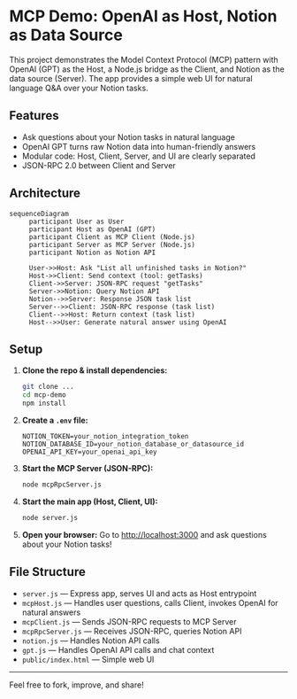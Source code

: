 
# MCP Demo: OpenAI as Host, Notion as Data Source

This project demonstrates the Model Context Protocol (MCP) pattern with OpenAI (GPT) as the Host, a Node.js bridge as the Client, and Notion as the data source (Server). The app provides a simple web UI for natural language Q&A over your Notion tasks.

## Features
- Ask questions about your Notion tasks in natural language
- OpenAI GPT turns raw Notion data into human-friendly answers
- Modular code: Host, Client, Server, and UI are clearly separated
- JSON-RPC 2.0 between Client and Server

## Architecture

```mermaid
sequenceDiagram
	 participant User as User
	 participant Host as OpenAI (GPT)
	 participant Client as MCP Client (Node.js)
	 participant Server as MCP Server (Node.js)
	 participant Notion as Notion API

	 User->>Host: Ask "List all unfinished tasks in Notion?"
	 Host->>Client: Send context (tool: getTasks)
	 Client->>Server: JSON-RPC request "getTasks"
	 Server->>Notion: Query Notion API
	 Notion-->>Server: Response JSON task list
	 Server-->>Client: JSON-RPC response (task list)
	 Client-->>Host: Return context (task list)
	 Host-->>User: Generate natural answer using OpenAI
```

## Setup

1. **Clone the repo & install dependencies:**
	```bash
	git clone ...
	cd mcp-demo
	npm install
	```

2. **Create a `.env` file:**
	```env
	NOTION_TOKEN=your_notion_integration_token
	NOTION_DATABASE_ID=your_notion_database_or_datasource_id
	OPENAI_API_KEY=your_openai_api_key
	```

3. **Start the MCP Server (JSON-RPC):**
	```bash
	node mcpRpcServer.js
	```

4. **Start the main app (Host, Client, UI):**
	```bash
	node server.js
	```

5. **Open your browser:**
	Go to [http://localhost:3000](http://localhost:3000) and ask questions about your Notion tasks!

## File Structure

- `server.js` — Express app, serves UI and acts as Host entrypoint
- `mcpHost.js` — Handles user questions, calls Client, invokes OpenAI for natural answers
- `mcpClient.js` — Sends JSON-RPC requests to MCP Server
- `mcpRpcServer.js` — Receives JSON-RPC, queries Notion API
- `notion.js` — Handles Notion API calls
- `gpt.js` — Handles OpenAI API calls and chat context
- `public/index.html` — Simple web UI

---
Feel free to fork, improve, and share!
